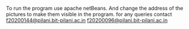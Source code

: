 To run the program use apache netBeans. And change the address of the pictures to make them visible in the program.
for any queries contact 
f20200144@pilani.bit-pilani.ac.in
f20200096@pilani.bit-pilani.ac.in
